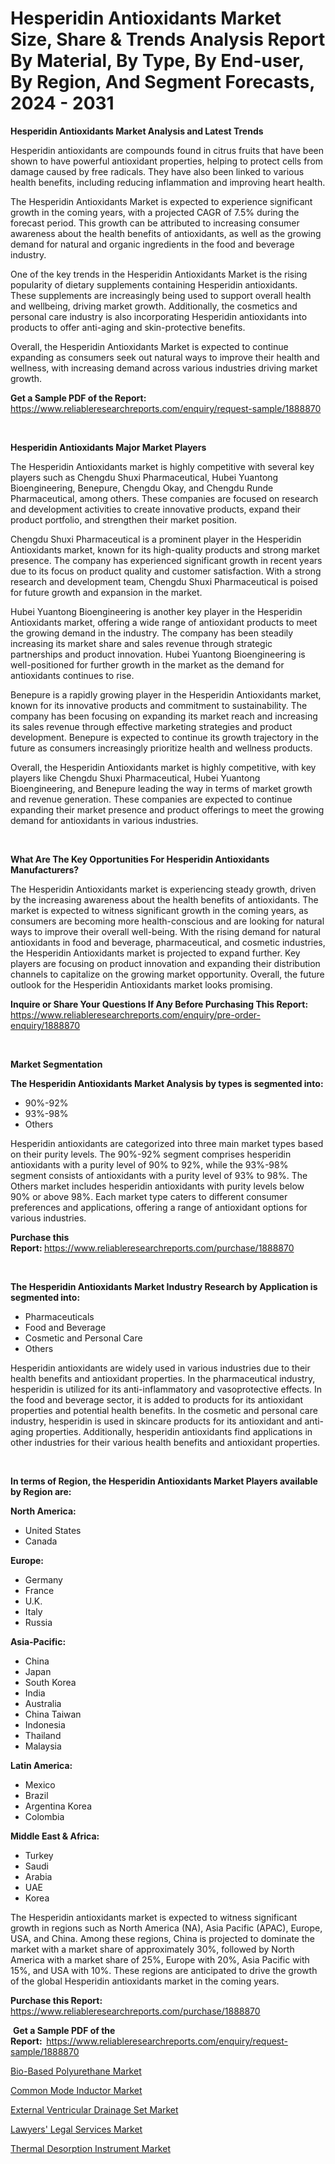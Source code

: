 <p><h1>Hesperidin Antioxidants Market Size, Share & Trends Analysis Report By Material, By Type, By End-user, By Region, And Segment Forecasts, 2024 - 2031</h1></p><p><strong>Hesperidin Antioxidants Market Analysis and Latest Trends</strong></p>
<p><p>Hesperidin antioxidants are compounds found in citrus fruits that have been shown to have powerful antioxidant properties, helping to protect cells from damage caused by free radicals. They have also been linked to various health benefits, including reducing inflammation and improving heart health.</p><p>The Hesperidin Antioxidants Market is expected to experience significant growth in the coming years, with a projected CAGR of 7.5% during the forecast period. This growth can be attributed to increasing consumer awareness about the health benefits of antioxidants, as well as the growing demand for natural and organic ingredients in the food and beverage industry.</p><p>One of the key trends in the Hesperidin Antioxidants Market is the rising popularity of dietary supplements containing Hesperidin antioxidants. These supplements are increasingly being used to support overall health and wellbeing, driving market growth. Additionally, the cosmetics and personal care industry is also incorporating Hesperidin antioxidants into products to offer anti-aging and skin-protective benefits.</p><p>Overall, the Hesperidin Antioxidants Market is expected to continue expanding as consumers seek out natural ways to improve their health and wellness, with increasing demand across various industries driving market growth.</p></p>
<p><strong>Get a Sample PDF of the Report:&nbsp;</strong> <a href="https://www.reliableresearchreports.com/enquiry/request-sample/1888870">https://www.reliableresearchreports.com/enquiry/request-sample/1888870</a></p>
<p>&nbsp;</p>
<p><strong>Hesperidin Antioxidants Major Market Players</strong></p>
<p><p>The Hesperidin Antioxidants market is highly competitive with several key players such as Chengdu Shuxi Pharmaceutical, Hubei Yuantong Bioengineering, Benepure, Chengdu Okay, and Chengdu Runde Pharmaceutical, among others. These companies are focused on research and development activities to create innovative products, expand their product portfolio, and strengthen their market position.</p><p>Chengdu Shuxi Pharmaceutical is a prominent player in the Hesperidin Antioxidants market, known for its high-quality products and strong market presence. The company has experienced significant growth in recent years due to its focus on product quality and customer satisfaction. With a strong research and development team, Chengdu Shuxi Pharmaceutical is poised for future growth and expansion in the market.</p><p>Hubei Yuantong Bioengineering is another key player in the Hesperidin Antioxidants market, offering a wide range of antioxidant products to meet the growing demand in the industry. The company has been steadily increasing its market share and sales revenue through strategic partnerships and product innovation. Hubei Yuantong Bioengineering is well-positioned for further growth in the market as the demand for antioxidants continues to rise.</p><p>Benepure is a rapidly growing player in the Hesperidin Antioxidants market, known for its innovative products and commitment to sustainability. The company has been focusing on expanding its market reach and increasing its sales revenue through effective marketing strategies and product development. Benepure is expected to continue its growth trajectory in the future as consumers increasingly prioritize health and wellness products.</p><p>Overall, the Hesperidin Antioxidants market is highly competitive, with key players like Chengdu Shuxi Pharmaceutical, Hubei Yuantong Bioengineering, and Benepure leading the way in terms of market growth and revenue generation. These companies are expected to continue expanding their market presence and product offerings to meet the growing demand for antioxidants in various industries.</p></p>
<p>&nbsp;</p>
<p><strong>What Are The Key Opportunities For Hesperidin Antioxidants Manufacturers?</strong></p>
<p><p>The Hesperidin Antioxidants market is experiencing steady growth, driven by the increasing awareness about the health benefits of antioxidants. The market is expected to witness significant growth in the coming years, as consumers are becoming more health-conscious and are looking for natural ways to improve their overall well-being. With the rising demand for natural antioxidants in food and beverage, pharmaceutical, and cosmetic industries, the Hesperidin Antioxidants market is projected to expand further. Key players are focusing on product innovation and expanding their distribution channels to capitalize on the growing market opportunity. Overall, the future outlook for the Hesperidin Antioxidants market looks promising.</p></p>
<p><strong>Inquire or Share Your Questions If Any Before Purchasing This Report:</strong> <a href="https://www.reliableresearchreports.com/enquiry/pre-order-enquiry/1888870">https://www.reliableresearchreports.com/enquiry/pre-order-enquiry/1888870</a></p>
<p>&nbsp;</p>
<p><strong>Market Segmentation</strong></p>
<p><strong>The Hesperidin Antioxidants Market Analysis by types is segmented into:</strong></p>
<p><ul><li>90%-92%</li><li>93%-98%</li><li>Others</li></ul></p>
<p><p>Hesperidin antioxidants are categorized into three main market types based on their purity levels. The 90%-92% segment comprises hesperidin antioxidants with a purity level of 90% to 92%, while the 93%-98% segment consists of antioxidants with a purity level of 93% to 98%. The Others market includes hesperidin antioxidants with purity levels below 90% or above 98%. Each market type caters to different consumer preferences and applications, offering a range of antioxidant options for various industries.</p></p>
<p><strong>Purchase this Report:&nbsp;</strong><a href="https://www.reliableresearchreports.com/purchase/1888870">https://www.reliableresearchreports.com/purchase/1888870</a></p>
<p>&nbsp;</p>
<p><strong>The Hesperidin Antioxidants Market Industry Research by Application is segmented into:</strong></p>
<p><ul><li>Pharmaceuticals</li><li>Food and Beverage</li><li>Cosmetic and Personal Care</li><li>Others</li></ul></p>
<p><p>Hesperidin antioxidants are widely used in various industries due to their health benefits and antioxidant properties. In the pharmaceutical industry, hesperidin is utilized for its anti-inflammatory and vasoprotective effects. In the food and beverage sector, it is added to products for its antioxidant properties and potential health benefits. In the cosmetic and personal care industry, hesperidin is used in skincare products for its antioxidant and anti-aging properties. Additionally, hesperidin antioxidants find applications in other industries for their various health benefits and antioxidant properties.</p></p>
<p>&nbsp;</p>
<p><strong>In terms of Region, the Hesperidin Antioxidants Market Players available by Region are:</strong></p>
<p>
    <p> <strong> North America: </strong>
        <ul>
            <li>United States</li>
            <li>Canada</li>
        </ul>
        </p> 
    <p> <strong> Europe: </strong>
        <ul>
            <li>Germany</li>
            <li>France</li>
            <li>U.K.</li>
            <li>Italy</li>
            <li>Russia</li>
        </ul>
        </p> 
    <p> <strong> Asia-Pacific: </strong>
        <ul>
            <li>China</li>
            <li>Japan</li>
            <li>South Korea</li>
            <li>India</li>
            <li>Australia</li>
            <li>China Taiwan</li>
            <li>Indonesia</li>
            <li>Thailand</li>
            <li>Malaysia</li>
        </ul>
        </p> 
    <p> <strong> Latin America: </strong>
        <ul>
            <li>Mexico</li>
            <li>Brazil</li>
            <li>Argentina Korea</li>
            <li>Colombia</li>
        </ul>
        </p> 
    <p> <strong> Middle East & Africa: </strong>
        <ul>
            <li>Turkey</li>
            <li>Saudi</li>
            <li>Arabia</li>
            <li>UAE</li>
            <li>Korea</li>
        </ul>
    </p>
    </p>
<p><p>The Hesperidin antioxidants market is expected to witness significant growth in regions such as North America (NA), Asia Pacific (APAC), Europe, USA, and China. Among these regions, China is projected to dominate the market with a market share of approximately 30%, followed by North America with a market share of 25%, Europe with 20%, Asia Pacific with 15%, and USA with 10%. These regions are anticipated to drive the growth of the global Hesperidin antioxidants market in the coming years.</p></p>
<p><strong>Purchase this Report: </strong><a href="https://www.reliableresearchreports.com/purchase/1888870">https://www.reliableresearchreports.com/purchase/1888870</a></p>
<p>&nbsp;<strong>Get a Sample PDF of the Report:&nbsp;&nbsp;</strong><a href="https://www.reliableresearchreports.com/enquiry/request-sample/1888870">https://www.reliableresearchreports.com/enquiry/request-sample/1888870</a></p>
<p><strong></strong></p>
<p><p><a href="https://zircon-bluebell-299.notion.site/Bio-Based-Polyurethane-Market-Size-Growth-and-Forecast-from-2024-2031-952c611e013c477485602acf4a2398d3">Bio-Based Polyurethane Market</a></p><p><a href="https://view.publitas.com/reportprime-1/common-mode-inductor-market-research-report-reveals-the-latest-trends-and-opportunities-of-this-market-for-period-from-2024-2031/">Common Mode Inductor Market</a></p><p><a href="https://github.com/peachesmcdowel1/Market-Research-Report-List-1/blob/main/external-ventricular-drainage-set-market.md">External Ventricular Drainage Set Market</a></p><p><a href="https://github.com/redneck06/Market-Research-Report-List-2/blob/main/lawyers-legal-services-market.md">Lawyers' Legal Services Market</a></p><p><a href="https://natural-crush-b99.notion.site/Thermal-Desorption-Instrument-Market-Size-and-Growth-Market-Segmentation-Regional-and-Country-Brea-1015fdeb0d6d4c06ad604fc8daa50d13">Thermal Desorption Instrument Market</a></p></p>